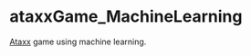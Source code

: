 # ataxxGame_MachineLearning
<a href="https://en.wikipedia.org/wiki/Ataxx">Ataxx</a> game using machine learning.
